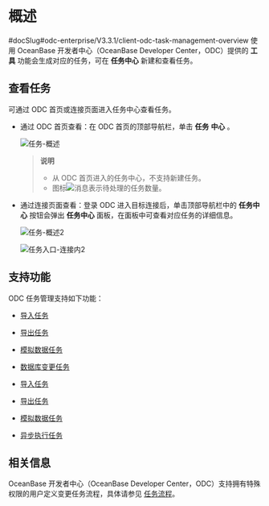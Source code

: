 概述 
=======================
#docSlug#odc-enterprise/V3.3.1/client-odc-task-management-overview
使用 OceanBase 开发者中心（OceanBase Developer Center，ODC）提供的 **工具** 功能会生成对应的任务，可在 **任务中心** 新建和查看任务。

查看任务 
-------------------------

可通过 ODC 首页或连接页面进入任务中心查看任务。

* 通过 ODC 首页查看：在 ODC 首页的顶部导航栏，单击 **任务** **中心** 。

  ![任务-概述](https://help-static-aliyun-doc.aliyuncs.com/assets/img/zh-CN/9229808461/p415557.png)
  > **说明** <br> 
  > * 从 ODC 首页进入的任务中心，不支持新建任务。
  > * 图标![消息](https://help-static-aliyun-doc.aliyuncs.com/assets/img/zh-CN/9229808461/p420517.jpg)表示待处理的任务数量。

    
  

  
  

* 通过连接页面查看：登录 ODC 进入目标连接后，单击顶部导航栏中的 **任务中心** 按钮会弹出 **任务中心** 面板，在面板中可查看对应任务的详细信息。

  ![任务-概述2](https://help-static-aliyun-doc.aliyuncs.com/assets/img/zh-CN/8608448461/p415558.png)

  ![任务入口-连接内2](https://help-static-aliyun-doc.aliyuncs.com/assets/img/zh-CN/8608448461/p423438.png)
  




支持功能 
-------------------------

ODC 任务管理支持如下功能：

* [导入任务](../8.client-odc-task-management/2.client-odc-import-tasks.md)

  

* [导出任务](../8.client-odc-task-management/3.client-odc-export-tasks.md)

  

* [模拟数据任务](../8.client-odc-task-management/4.client-odc-data-mocking-tasks.md)

  

* [数据库变更任务](../8.client-odc-task-management/5.client-odc-database-change-task.md)

  






* [导入任务](../8.client-odc-task-management/2.client-odc-import-tasks.md)

  

* [导出任务](../8.client-odc-task-management/3.client-odc-export-tasks.md)

  

* [模拟数据任务](../8.client-odc-task-management/4.client-odc-data-mocking-tasks.md)

  

* [异步执行任务](../8.client-odc-task-management/5.client-odc-database-change-task.md)

相关信息 
-------------------------

OceanBase 开发者中心（OceanBase Developer Center，ODC）支持拥有特殊权限的用户定义变更任务流程，具体请参见 [任务流程](../../6.web-odc-user-guide/4.web-odc-public-resource-management/4.web-odc-task-process.md)。
